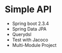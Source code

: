# Simple API

- Spring boot 2.3.4
- Spring Data JPA
- Querydsl
- Test with Jacoco
- Multi-Module Project
